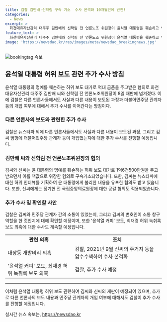 ```yaml
---
title: 검찰 김만배·신학림 구속 기소  수사 본격화 10개월만에 반전!
categories:
  - News
excerpt: >
  화천대유자산관리 대주주 김만배와 신학림 전 언론노조 위원장이 윤석열 대통령을 훼손하고 억대 금품을 주고받은 혐의로 재판에 넘겨졌다. 검찰은 다른 언론사에서도 사실과 다른 내용이 보도된 과정과 더불어민주당 관계자의 개입 여부를 추가 수사할 예정이며, 김씨와 신씨는 명예훼손, 청탁금지법 위반 등으로 구속기소됐다. 김씨는 윤 대통령을 향한 허위 인터뷰를 기획해 뉴스타파 등 매체가 이를 보도하게 한 혐의도 받았으며, 신씨는 공갈 혐의로 기소됐다. 관련된 의혹을 보도한 매체들도 수사를 받고 있으며, 검찰은 추가로 윤석열 커피 보도와 최재경 허위 녹취록 보도 의혹에 대한 수사도 계속할 예정이다.
feature_text: >
  화천대유자산관리 대주주 김만배와 신학림 전 언론노조 위원장이 윤석열 대통령을 훼손하고 억대 금품을 주고받은 혐의로 재판에 넘겨졌다. 검찰은 다른 언론사에서도 사실과 다른 내용이 보도된 과정과 더불어민주당 관계자의 개입 여부를 추가 수사할 예정이며, 김씨와 신씨는 명예훼손, 청탁금지법 위반 등으로 구속기소됐다. 김씨는 윤 대통령을 향한 허위 인터뷰를 기획해 뉴스타파 등 매체가 이를 보도하게 한 혐의도 받았으며, 신씨는 공갈 혐의로 기소됐다. 관련된 의혹을 보도한 매체들도 수사를 받고 있으며, 검찰은 추가로 윤석열 커피 보도와 최재경 허위 녹취록 보도 의혹에 대한 수사도 계속할 예정이다.
image: 'https://newsdao.kr/res/images/meta/newsdao_breakingnews.jpg'
---
```


<p><img src="https://newsdao.kr/res/images/meta/newsdao_breakingnews.jpg" alt="bookingtag 속보" /></p>

<h2 data-ke-size="size26">윤석열 대통령 허위 보도 관련 추가 수사 방침</h2>

<p data-ke-size="size16">윤석열 대통령의 명예를 훼손하는 허위 보도 대가로 억대 금품을 주고받은 혐의로 화천대유자산관리 대주주 김만배 씨와 신학림 전 언론노조위원장이 8일 재판에 넘겨졌다. 이에 검찰은 다른 언론사들에서도 사실과 다른 내용이 보도된 과정과 더불어민주당 관계자 등의 개입 여부에 대해서 추가 수사를 이어간다는 방침이다.</p>

<h3 data-ke-size="size24">다른 언론사의 보도와 관련한 추가 수사</h3>

<p data-ke-size="size16">검찰은 뉴스타파 외에 다른 언론사들에서도 사실과 다른 내용이 보도된 과정, 그리고 김씨 범행에 더불어민주당 관계자 등이 개입했는지에 대한 추가 수사를 진행할 예정입니다.</p>

<h3 data-ke-size="size24">김만배 씨와 신학림 전 언론노조위원장의 혐의</h3>

<p data-ke-size="size16">김씨와 신씨는 윤 대통령의 명예를 훼손하는 허위 보도 대가로 1억6천500만원을 주고받으면서 이를 책값으로 위장한 혐의로 구속기소되었습니다. 또한, 김씨는 뉴스타파에 대한 허위 인터뷰를 기획하여 윤 대통령에게 불리한 내용을 유포한 혐의도 받고 있습니다. 또한, 신씨에게는 정기현 전 국립중앙의료원장에 대한 공갈 혐의도 적용되었습니다.</p>

<h3 data-ke-size="size24">추가 수사 및 확인할 사안</h3>

<p data-ke-size="size16">검찰은 김씨와 민주당 관계자 간의 소통이 있었는지, 그리고 김씨의 변호인이 소통 창구 역할을 한 것인지에 대해 확인할 예정이며, 또한 '윤석열 커피' 보도, 최재경 허위 녹취록 보도 의혹에 대한 수사도 계속할 예정입니다.</p>

<table>
<tbody>
<tr>
<td style="text-align: center; height: 17px;"><b>관련 의혹</b></td>
<td style="text-align: center; height: 17px;"><b>조치</b></td>
</tr>
<tr>
<td style="text-align: left; height: 17px;">대장동 개발비리 의혹</td>
<td style="text-align: left; height: 17px;">검찰, 2021년 9월 신씨의 주거지 등을 압수수색하여 수사 본격화</td>
</tr>
<tr>
<td style="text-align: left; height: 17px;">'윤석열 커피' 보도, 최재경 허위 녹취록 보도 의혹</td>
<td style="text-align: left; height: 17px;">검찰, 추가 수사 예정</td>
</tr>
</tbody>
</table>

<hr>

<p data-ke-size="size16">이처럼 윤석열 대통령 허위 보도 관련하여 김씨와 신씨의 재판이 예정되어 있으며, 추가로 다른 언론사의 보도 내용과 민주당 관계자의 개입 여부에 대해서도 검찰이 추가 수사를 진행할 예정입니다.</p>
실시간 뉴스 속보는, <a href="https://newsdao.kr" rel="dofollow">https://newsdao.kr</a>



